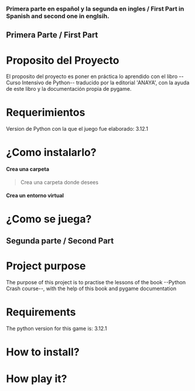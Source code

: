 ### Primera parte en español y la segunda en ingles / First Part in Spanish and second one in englsih.

## Primera Parte / First Part

# Proposito del Proyecto

El proposito del proyecto es poner en práctica lo aprendido con el libro --Curso Intensivo de Python-- traducido por la editorial 'ANAYA',
con la ayuda de este libro y la documentación propia de pygame. 

# Requerimientos
Version de Python con la que el juego fue elaborado: 3.12.1
# ¿Como instalarlo? 
#### Crea una carpeta
> Crea una carpeta donde desees
#### Crea un entorno virtual
> 

# ¿Como se juega?

## Segunda parte / Second Part

# Project purpose

The purpose of this project is to practise the lessons of the book --Python Crash course--,
with the help of this book and pygame documentation

# Requirements
The python version for this game is: 3.12.1
# How to install?
# How play it?